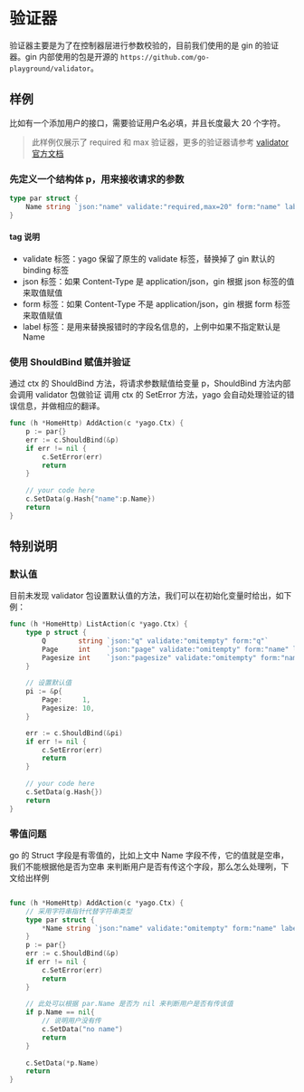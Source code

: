 # 验证器

验证器主要是为了在控制器层进行参数校验的，目前我们使用的是 gin 的验证器。gin 内部使用的包是开源的 `https://github.com/go-playground/validator`。



## 样例
比如有一个添加用户的接口，需要验证用户名必填，并且长度最大 20 个字符。
>此样例仅展示了 required 和 max 验证器，更多的验证器请参考 [validator 官方文档](https://godoc.org/github.com/go-playground/validator)


### 先定义一个结构体 p，用来接收请求的参数
```go
type par struct {
    Name string `json:"name" validate:"required,max=20" form:"name" label:"姓名"`
}

```

#### tag 说明
* validate 标签：yago 保留了原生的 validate 标签，替换掉了 gin 默认的 binding 标签
* json 标签：如果 Content-Type 是 application/json，gin 根据 json 标签的值来取值赋值
* form 标签：如果 Content-Type 不是 application/json，gin 根据 form 标签来取值赋值
* label 标签：是用来替换报错时的字段名信息的，上例中如果不指定默认是 Name

### 使用 ShouldBind 赋值并验证
通过 ctx 的 ShouldBind 方法，将请求参数赋值给变量 p，ShouldBind 方法内部会调用 validator 包做验证
调用 ctx 的 SetError 方法，yago 会自动处理验证的错误信息，并做相应的翻译。
```go
func (h *HomeHttp) AddAction(c *yago.Ctx) {
	p := par{}
	err := c.ShouldBind(&p)
    if err != nil {
        c.SetError(err)
        return
    }
	
	// your code here
	c.SetData(g.Hash{"name":p.Name})
	return
}

```

## 特别说明
### 默认值
目前未发现 validator 包设置默认值的方法，我们可以在初始化变量时给出，如下例：

```go
func (h *HomeHttp) ListAction(c *yago.Ctx) {
	type p struct {
		Q        string `json:"q" validate:"omitempty" form:"q"`
		Page     int    `json:"page" validate:"omitempty" form:"name" label:"当前页"`
		Pagesize int    `json:"pagesize" validate:"omitempty" form:"name" label:"页大小"`
	}
	
	// 设置默认值
	pi := &p{
		Page:     1,
		Pagesize: 10,
	}

	err := c.ShouldBind(&pi)
	if err != nil {
		c.SetError(err)
		return
	}
	
	// your code here
	c.SetData(g.Hash{})
	return
}
```

### 零值问题
go 的 Struct 字段是有零值的，比如上文中 Name 字段不传，它的值就是空串，我们不能根据他是否为空串
来判断用户是否有传这个字段，那么怎么处理咧，下文给出样例

```go

func (h *HomeHttp) AddAction(c *yago.Ctx) {
	// 采用字符串指针代替字符串类型
    type par struct {
        *Name string `json:"name" validate:"omitempty" form:"name" label:"姓名"`
    }
	p := par{}
	err := c.ShouldBind(&p)
    if err != nil {
        c.SetError(err)
        return
    }
	
	// 此处可以根据 par.Name 是否为 nil 来判断用户是否有传该值
	if p.Name == nil{
		// 说明用户没有传
		c.SetData("no name")
		return
	}
	
	c.SetData(*p.Name)
	return
}


```
